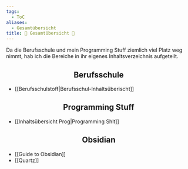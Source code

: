 ```yaml
---
tags:
  - ToC
aliases:
  - Gesamtübersicht
title: 📖 Gesamtübersicht 📖
---
```

Da die Berufsschule und mein Programming Stuff ziemlich viel Platz weg nimmt, hab ich die Bereiche in ihr eigenes Inhaltsverzeichnis aufgeteilt.

<h2 align="center">Berufsschule </h2>

- [[Berufsschulstoff|Berufsschul-Inhaltsüberischt]]

<h2 align="center"> Programming Stuff </h2>

- [[Inhaltsübersicht Prog|Programming Shit]]

<h2 align="center"> Obsidian </h2> 

- [[Guide to Obsidian]]
- [[Quartz]]

<br>
